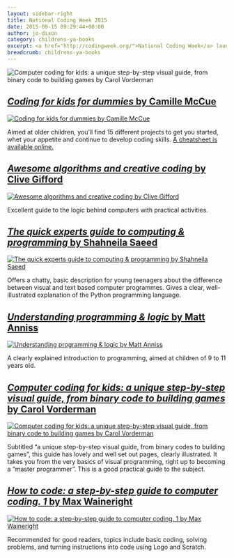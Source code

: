 ```yaml
---
layout: sidebar-right
title: National Coding Week 2015
date: 2015-09-15 09:29:44+00:00
author: jo-dixon
category: childrens-ya-books
excerpt: <a href="http://codingweek.org/">National Coding Week</a> launches 21 September. Here are some great books to teach children how to program.
breadcrumb: childrens-ya-books
---
```

![Computer coding for kids: a unique step-by-step visual guide, from binary code to building games by Carol Vorderman](/images/featured/featured-computer-coding-for-kids.jpg)

## [<cite>Coding for kids for dummies</cite> by Camille McCue](https://suffolk.spydus.co.uk/cgi-bin/spydus.exe/ENQ/OPAC/BIBENQ/17618924?QRY=CTIBIB%3C%20IRN(46363887)&QRYTEXT=Coding%20for%20kids%20for%20dummies)

[![Coding for kids for dummies by Camille McCue](/images/article/coding-for-kids-for-dummies.jpg)](https://suffolk.spydus.co.uk/cgi-bin/spydus.exe/ENQ/OPAC/BIBENQ/17618924?QRY=CTIBIB%3C%20IRN(46363887)&QRYTEXT=Coding%20for%20kids%20for%20dummies)

Aimed at older children, you’ll find 15 different projects to get you started, whet your appetite and continue to develop coding skills. <a href="http://www.dummies.com/cheatsheet/codingforkids">A cheatsheet is available online.</a>

## [<cite>Awesome algorithms and creative coding</cite> by Clive Gifford](https://suffolk.spydus.co.uk/cgi-bin/spydus.exe/ENQ/OPAC/BIBENQ/17620226?QRY=CTIBIB%3C%20IRN(49978842)&QRYTEXT=Awesome%20algorithms%20and%20creative%20coding)

[![Awesome algorithms and creative coding by Clive Gifford](/images/article/awesome-algorithms-and-creative-coding.jpg)](https://suffolk.spydus.co.uk/cgi-bin/spydus.exe/ENQ/OPAC/BIBENQ/17620226?QRY=CTIBIB%3C%20IRN(49978842)&QRYTEXT=Awesome%20algorithms%20and%20creative%20coding)

Excellent guide to the logic behind computers with practical activities.

## [<cite>The quick experts guide to computing & programming</cite> by Shahneila Saeed](https://suffolk.spydus.co.uk/cgi-bin/spydus.exe/ENQ/OPAC/BIBENQ/17621362?QRY=CTIBIB%3C%20IRN(43621488)&QRYTEXT=The%20quick%20experts%20guide%20to%20computing%20%26%20programming)

[![The quick experts guide to computing & programming by Shahneila Saeed](/images/article/the-quick-experts-guide-to-computing-and-programming.jpg)](https://suffolk.spydus.co.uk/cgi-bin/spydus.exe/ENQ/OPAC/BIBENQ/17621362?QRY=CTIBIB%3C%20IRN(43621488)&QRYTEXT=The%20quick%20experts%20guide%20to%20computing%20%26%20programming)

Offers a chatty, basic description for young teenagers about the difference between visual and text based computer programmes. Gives a clear, well-illustrated explanation of the Python programming language.

## [<cite>Understanding programming & logic</cite> by Matt Anniss](https://suffolk.spydus.co.uk/cgi-bin/spydus.exe/ENQ/OPAC/BIBENQ/17623451?QRY=CTIBIB%3C%20IRN(48511422)&QRYTEXT=Understanding%20programming%20%26%20logic)

[![Understanding programming & logic by Matt Anniss](/images/article/understandng-programming-and-logic.jpg)](https://suffolk.spydus.co.uk/cgi-bin/spydus.exe/ENQ/OPAC/BIBENQ/17623451?QRY=CTIBIB%3C%20IRN(48511422)&QRYTEXT=Understanding%20programming%20%26%20logic)

A clearly explained introduction to programming, aimed at children of 9 to 11 years old.

## [<cite>Computer coding for kids: a unique step-by-step visual guide, from binary code to building games</cite> by Carol Vorderman](https://suffolk.spydus.co.uk/cgi-bin/spydus.exe/ENQ/OPAC/BIBENQ/17624559?QRY=CTIBIB%3C%20IRN(40612234)&QRYTEXT=Computer%20coding%20for%20kids%20%3A%20a%20unique%20step-by-step%20visual%20guide%2C%20from%20binary%20code%20to%20building%20games)

[![Computer coding for kids: a unique step-by-step visual guide, from binary code to building games by Carol Vorderman](/images/article/computer-coding-for-kids.jpg)](https://suffolk.spydus.co.uk/cgi-bin/spydus.exe/ENQ/OPAC/BIBENQ/17624559?QRY=CTIBIB%3C%20IRN(40612234)&QRYTEXT=Computer%20coding%20for%20kids%20%3A%20a%20unique%20step-by-step%20visual%20guide%2C%20from%20binary%20code%20to%20building%20games)

Subtitled “a unique step-by-step visual guide, from binary codes to building games”, this guide has lovely and well set out pages, clearly illustrated. It takes you from the very basics of visual programming, right up to becoming a “master programmer”. This is a good practical guide to the subject.

## [<cite>How to code: a step-by-step guide to computer coding. 1</cite> by Max Waineright](https://suffolk.spydus.co.uk/cgi-bin/spydus.exe/ENQ/OPAC/BIBENQ/17626370?QRY=CTIBIB%3C%20IRN(54577353)&QRYTEXT=How%20to%20code%20%3A%20a%20step-by-step%20guide%20to%20computer%20coding.%201)

[![How to code: a step-by-step guide to computer coding. 1 by Max Waineright](/images/article/how-to-code-a-step-by-step-guide-to-computer-coding-1.jpg)](https://suffolk.spydus.co.uk/cgi-bin/spydus.exe/ENQ/OPAC/BIBENQ/17626370?QRY=CTIBIB%3C%20IRN(54577353)&QRYTEXT=How%20to%20code%20%3A%20a%20step-by-step%20guide%20to%20computer%20coding.%201)

Recommended for good readers, topics include basic coding, solving problems, and turning instructions into code using Logo and Scratch.
